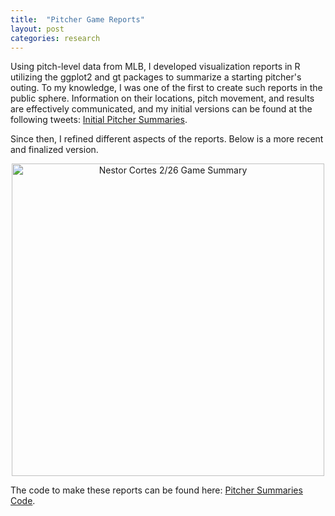 ```yaml
---
title:  "Pitcher Game Reports"
layout: post
categories: research
---
```


Using pitch-level data from MLB, I developed visualization reports in R utilizing the ggplot2 and gt packages to summarize a starting pitcher's 
outing. To my knowledge, I was one of the first to create such reports in the public sphere. Information on their locations, pitch movement, 
and results are effectively communicated, and my initial versions can be found at the following tweets: [Initial Pitcher Summaries](https://x.com/ajaypatel8_/status/1648836638825480193). 

Since then, I refined different aspects of the reports. Below is a more recent and finalized version.

<div style="text-align: center;">
    <img src="ajaypatel-8.github.io/NestorCortes.png" alt="Nestor Cortes 2/26 Game Summary" width="500">
</div>

The code to make these reports can be found here: [Pitcher Summaries Code](https://github.com/ajaypatel-8/Baseball-Plots/blob/main/pitcher_game_summary.R).
